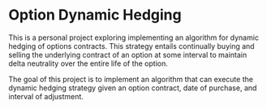 # Option Dynamic Hedging
This is a personal project exploring implementing an algorithm for dynamic hedging of options contracts. This strategy entails continually buying and selling the underlying contract of an option at some interval to maintain delta neutrality over the entire life of the option.

The goal of this project is to implement an algorithm that can execute the dynamic hedging strategy given an option contract, date of purchase, and interval of adjustment.